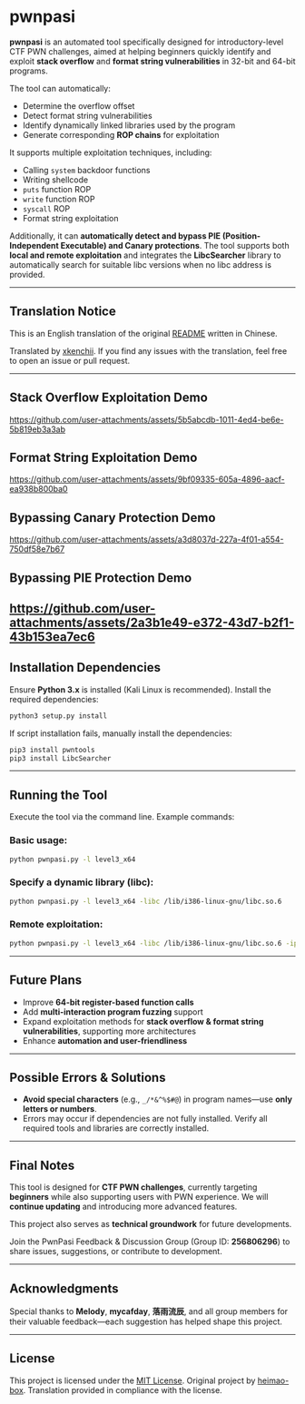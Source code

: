 # pwnpasi

**pwnpasi** is an automated tool specifically designed for introductory-level CTF PWN challenges, aimed at helping beginners quickly identify and exploit **stack overflow** and **format string vulnerabilities** in 32-bit and 64-bit programs.

The tool can automatically:
- Determine the overflow offset  
- Detect format string vulnerabilities  
- Identify dynamically linked libraries used by the program  
- Generate corresponding **ROP chains** for exploitation  

It supports multiple exploitation techniques, including:
- Calling `system` backdoor functions  
- Writing shellcode  
- `puts` function ROP  
- `write` function ROP  
- `syscall` ROP  
- Format string exploitation  

Additionally, it can **automatically detect and bypass PIE (Position-Independent Executable) and Canary protections**. The tool supports both **local and remote exploitation** and integrates the **LibcSearcher** library to automatically search for suitable libc versions when no libc address is provided.

---

## Translation Notice

This is an English translation of the original [README](https://github.com/heimao-box/pwnpasi) written in Chinese.

Translated by [xkenchii](https://github.com/xkenchii). If you find any issues with the translation, feel free to open an issue or pull request.

---

## Stack Overflow Exploitation Demo  
https://github.com/user-attachments/assets/5b5abcdb-1011-4ed4-be6e-5b819eb3a3ab

## Format String Exploitation Demo  
https://github.com/user-attachments/assets/9bf09335-605a-4896-aacf-ea938b800ba0

## Bypassing Canary Protection Demo  
https://github.com/user-attachments/assets/a3d8037d-227a-4f01-a554-750df58e7b67

## Bypassing PIE Protection Demo  
https://github.com/user-attachments/assets/2a3b1e49-e372-43d7-b2f1-43b153ea7ec6
---

## Installation Dependencies  
Ensure **Python 3.x** is installed (Kali Linux is recommended). Install the required dependencies:

```bash
python3 setup.py install
````

If script installation fails, manually install the dependencies:

```bash
pip3 install pwntools  
pip3 install LibcSearcher
```

---

## Running the Tool

Execute the tool via the command line. Example commands:

### Basic usage:

```bash
python pwnpasi.py -l level3_x64
```

### Specify a dynamic library (libc):

```bash
python pwnpasi.py -l level3_x64 -libc /lib/i386-linux-gnu/libc.so.6
```

### Remote exploitation:

```bash
python pwnpasi.py -l level3_x64 -libc /lib/i386-linux-gnu/libc.so.6 -ip 192.168.0.1 -p 33333
```

---

## Future Plans

* Improve **64-bit register-based function calls**
* Add **multi-interaction program fuzzing** support
* Expand exploitation methods for **stack overflow & format string vulnerabilities**, supporting more architectures
* Enhance **automation and user-friendliness**

---

## Possible Errors & Solutions

* **Avoid special characters** (e.g., `_/*&^%$#@`) in program names—use **only letters or numbers**.
* Errors may occur if dependencies are not fully installed. Verify all required tools and libraries are correctly installed.

---

## Final Notes

This tool is designed for **CTF PWN challenges**, currently targeting **beginners** while also supporting users with PWN experience. We will **continue updating** and introducing more advanced features.

This project also serves as **technical groundwork** for future developments.

Join the PwnPasi Feedback & Discussion Group (Group ID: **256806296**) to share issues, suggestions, or contribute to development.

---

## Acknowledgments

Special thanks to **Melody**, **mycafday**, **落雨流辰**, and all group members for their valuable feedback—each suggestion has helped shape this project.

---

## License

This project is licensed under the [MIT License](LICENSE).
Original project by [heimao-box](https://github.com/heimao-box). Translation provided in compliance with the license.

